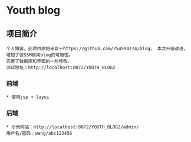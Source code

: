 # Youth blog

## 项目简介
    个人博客。此项目原始来自于https://github.com/754594774/blog， 本次升级改进，增加了该SSM框架blog的可用性。
    完善了数据库和界面的一些修改。
    测试地址：http://localhost:8072/YOUTH_BLOG2

### 前端

    * 使用jsp + layui

### 后端

    * 示例网站：http://localhost:8072/YOUTH_BLOG2/admin/ 
    用户名/密码：weng/abc123456

